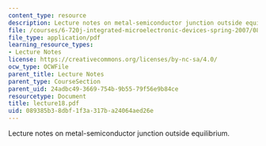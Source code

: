 ```yaml
---
content_type: resource
description: Lecture notes on metal-semiconductor junction outside equilibrium.
file: /courses/6-720j-integrated-microelectronic-devices-spring-2007/089385b38dbf1f3a317ba24064aed26e_lecture18.pdf
file_type: application/pdf
learning_resource_types:
- Lecture Notes
license: https://creativecommons.org/licenses/by-nc-sa/4.0/
ocw_type: OCWFile
parent_title: Lecture Notes
parent_type: CourseSection
parent_uid: 24adbc49-3669-754b-9b55-79f56e9b84ce
resourcetype: Document
title: lecture18.pdf
uid: 089385b3-8dbf-1f3a-317b-a24064aed26e
---
```

Lecture notes on metal-semiconductor junction outside equilibrium.
